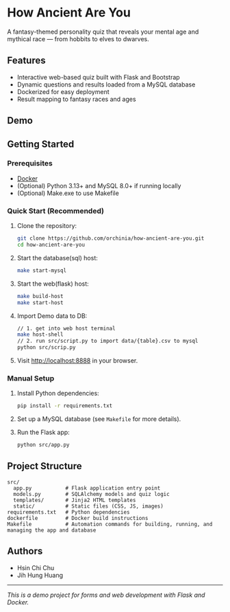# How Ancient Are You

A fantasy-themed personality quiz that reveals your mental age and mythical race — from hobbits to elves to dwarves.

## Features

- Interactive web-based quiz built with Flask and Bootstrap
- Dynamic questions and results loaded from a MySQL database
- Dockerized for easy deployment
- Result mapping to fantasy races and ages

## Demo

## Getting Started

### Prerequisites

- [Docker](https://www.docker.com/)
- (Optional) Python 3.13+ and MySQL 8.0+ if running locally
- (Optional) Make.exe to use Makefile

### Quick Start (Recommended)

1. Clone the repository:
    ```sh
    git clone https://github.com/orchinia/how-ancient-are-you.git
    cd how-ancient-are-you
    ```

2. Start the database(sql) host:
    ```sh
    make start-mysql
    ```
3. Start the web(flask) host:
    ```sh
    make build-host
    make start-host
    ```

3. Import Demo data to DB:
    ```sh
    // 1. get into web host terminal
    make host-shell
    // 2. run src/script.py to import data/{table}.csv to mysql
    python src/scrip.py
    ```

4. Visit [http://localhost:8888](http://localhost:8888) in your browser.

### Manual Setup

1. Install Python dependencies:
    ```sh
    pip install -r requirements.txt
    ```

2. Set up a MySQL database (see `Makefile` for more details).

3. Run the Flask app:
    ```sh
    python src/app.py
    ```

## Project Structure

```
src/
  app.py           # Flask application entry point
  models.py        # SQLAlchemy models and quiz logic
  templates/       # Jinja2 HTML templates
  static/          # Static files (CSS, JS, images)
requirements.txt   # Python dependencies
dockerfile         # Docker build instructions
Makefile           # Automation commands for building, running, and managing the app and database
```

## Authors

- Hsin Chi Chu
- Jih Hung Huang

---

*This is a demo project for forms and web development with Flask and Docker.*

